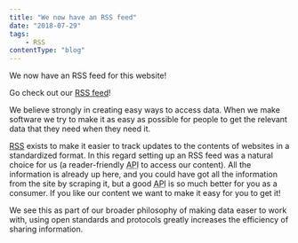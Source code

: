 ```yaml
---
title: "We now have an RSS feed"
date: "2018-07-29"
tags:
    - RSS
contentType: "blog"
---
```


We now have an RSS feed for this website!

<!-- end excerpt -->

Go check out our [RSS feed](/rss.xml)!

We believe strongly in creating easy ways to access data. When we make software we try to make it as easy as possible for people to get the relevant data that they need when they need it.

[RSS](https://en.wikipedia.org/wiki/RSS) exists to make it easier to track updates to the contents of websites in a standardized format. In this regard setting up an RSS feed was a natural choice for us (a reader-friendly <abbr title="Application Programming Interface">API</abbr> to access our content). All the information is already up here, and you could have got all the information from the site by scraping it, but a good <abbr title="Application Programming Interface">API</abbr> is so much better for you as a consumer. If you like our content we want to make it easy for you to get it!

We see this as part of our broader philosophy of making data easer to work with, using open standards and protocols greatly increases the efficiency of sharing information.
